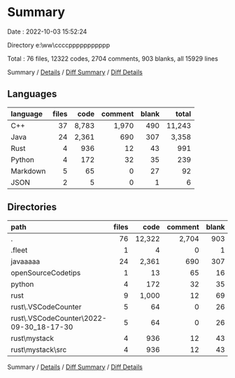 # Summary

Date : 2022-10-03 15:52:24

Directory e:\\ww\\ccccppppppppppp

Total : 76 files,  12322 codes, 2704 comments, 903 blanks, all 15929 lines

Summary / [Details](details.md) / [Diff Summary](diff.md) / [Diff Details](diff-details.md)

## Languages
| language | files | code | comment | blank | total |
| :--- | ---: | ---: | ---: | ---: | ---: |
| C++ | 37 | 8,783 | 1,970 | 490 | 11,243 |
| Java | 24 | 2,361 | 690 | 307 | 3,358 |
| Rust | 4 | 936 | 12 | 43 | 991 |
| Python | 4 | 172 | 32 | 35 | 239 |
| Markdown | 5 | 65 | 0 | 27 | 92 |
| JSON | 2 | 5 | 0 | 1 | 6 |

## Directories
| path | files | code | comment | blank | total |
| :--- | ---: | ---: | ---: | ---: | ---: |
| . | 76 | 12,322 | 2,704 | 903 | 15,929 |
| .fleet | 1 | 4 | 0 | 1 | 5 |
| javaaaaa | 24 | 2,361 | 690 | 307 | 3,358 |
| openSourceCodetips | 1 | 13 | 65 | 16 | 94 |
| python | 4 | 172 | 32 | 35 | 239 |
| rust | 9 | 1,000 | 12 | 69 | 1,081 |
| rust\\.VSCodeCounter | 5 | 64 | 0 | 26 | 90 |
| rust\\.VSCodeCounter\\2022-09-30_18-17-30 | 5 | 64 | 0 | 26 | 90 |
| rust\\mystack | 4 | 936 | 12 | 43 | 991 |
| rust\\mystack\\src | 4 | 936 | 12 | 43 | 991 |

Summary / [Details](details.md) / [Diff Summary](diff.md) / [Diff Details](diff-details.md)